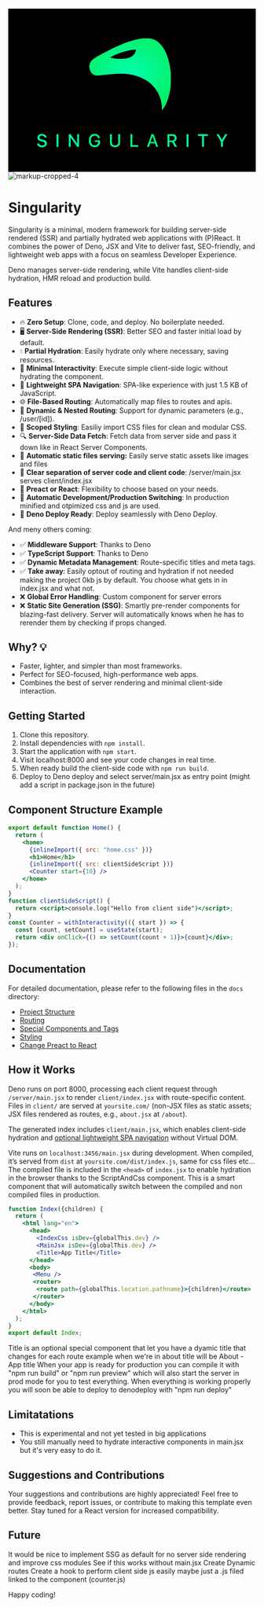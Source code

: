 <svg with="300px" height="auto" fill="none" xmlns="http://www.w3.org/2000/svg" viewBox="0 0 577 380"><path fill="#000" d="M0 0h577v380H0z"/><path d="M78.61 322.712c-6.632 0-10.884-3.357-11.29-8.301l-.021-.264h4.476l.02.224c.244 2.665 3.072 4.374 6.999 4.374 3.743 0 6.409-1.872 6.409-4.598v-.021c0-2.258-1.587-3.723-5.473-4.557l-3.215-.692c-5.96-1.261-8.524-4.028-8.524-8.361v-.021c.02-5.066 4.415-8.565 10.64-8.565 6.226 0 10.295 3.52 10.62 8.077l.02.285h-4.414l-.04-.265c-.387-2.4-2.686-4.15-6.247-4.13-3.438 0-5.981 1.608-5.981 4.374v.021c0 2.177 1.546 3.601 5.35 4.415l3.195.712c6.164 1.322 8.687 3.804 8.687 8.158v.02c0 5.616-4.374 9.115-11.21 9.115ZM112.49 322v-29.358h4.558V322h-4.558Zm28.589 0v-29.358h4.11l15.096 21.362h.305v-21.362h4.435V322h-4.109l-15.076-21.322h-.325V322h-4.436Zm60.368.712c-8.321 0-13.57-5.941-13.57-15.381v-.04c0-9.319 5.31-15.361 13.529-15.361 6.674 0 11.414 3.784 12.472 9.46l.041.204h-4.558l-.061-.204c-1.058-3.479-3.865-5.432-7.894-5.432-5.432 0-8.87 4.395-8.87 11.312v.041c0 7.019 3.459 11.373 8.972 11.373 4.802 0 8.077-3.032 8.118-7.548v-.651h-7.548v-3.683h12.044v3.642c0 7.446-4.984 12.268-12.675 12.268Zm47.49 0c-7.365 0-11.902-4.374-11.902-10.823v-19.247h4.557v18.901c0 4.252 2.665 7.141 7.345 7.141 4.679 0 7.324-2.889 7.324-7.141v-18.901h4.557v19.247c0 6.449-4.496 10.823-11.881 10.823Zm35.892-.712v-29.358h4.558v25.431h13.753V322h-18.311Zm38.497 0 10.6-29.358h4.923l10.6 29.358h-4.801l-2.645-7.935h-11.231L328.106 322h-4.781Zm12.879-24.211-4.212 12.614h8.789l-4.232-12.614h-.345ZM371.222 322v-29.358h11.576c6.022 0 9.765 3.499 9.765 8.952v.041c0 3.947-2.115 7.161-5.696 8.361L393.459 322h-5.27l-5.981-11.292h-6.429V322h-4.557Zm4.557-14.994h6.571c3.5 0 5.534-1.913 5.534-5.249v-.041c0-3.255-2.156-5.249-5.676-5.249h-6.429v10.539ZM415.72 322v-29.358h4.557V322h-4.557Zm36.035 0v-25.431h-9.236v-3.927h23.01v3.927h-9.216V322h-4.558Zm44.113 0v-12.024l-10.336-17.334h5.066l7.385 12.797h.346l7.386-12.797h5.065l-10.355 17.334V322h-4.557Z" fill="url(#a)"/><path fill="url(#b)" d="M176 59h220v181H176z"/><path d="M164 149.5V247h249V52H164v97.5Zm168.672-79.71c8.314 1.71 15.179 5.73 21.787 12.743 12.621 13.342 20.637 34.424 24.09 63.118.853 7.013.683 30.405-.213 37.76-2.089 16.678-6.737 32.201-12.791 42.892-2.345 4.19-6.609 10.434-7.12 10.434-.214 0-.256-1.411-.128-3.165.298-3.677-.341-9.45-1.834-16.848-2.942-14.625-9.422-26.471-21.02-38.701-11.384-11.974-31.21-21.553-50.994-24.674-14.24-2.224-30.911-2.053-54.575.47-20.125 2.138-20.807 2.181-24.132 2.01-8.315-.47-14.753-7.355-16.501-17.618-.639-3.635-.639-4.149.043-6.928 1.705-7.013 5.244-11.632 12.407-16.207 11.427-7.27 40.633-22.408 55.258-28.652 22.469-9.536 38.074-14.325 55.854-17.02.597-.128 4.562-.213 8.783-.256 5.671-.043 8.656.128 11.086.642Z" fill="#000"/><path d="M292.337 95.661c-16.713 2.224-31.508 6.628-47.966 14.155-6.566 3.036-7.376 3.848-4.562 4.575 7.418 1.968 15.093 2.737 24.942 2.523 7.462-.213 8.655-.342 13.26-1.582 11.129-2.95 16.97-8.082 19.23-16.891.341-1.369.511-2.694.383-2.865-.256-.428-1.449-.428-5.287.085Z" fill="#000"/><defs><radialGradient id="a" cx="0" cy="0" r="1" gradientUnits="userSpaceOnUse" gradientTransform="matrix(224 0 0 25 289 307)"><stop stop-color="#06EF6A"/><stop offset="1" stop-color="#00FEAD"/></radialGradient><radialGradient id="b" cx="0" cy="0" r="1" gradientUnits="userSpaceOnUse" gradientTransform="matrix(0 90.5 -110 0 286 149.5)"><stop stop-color="#00FEAD"/><stop offset="1" stop-color="#06EF6A"/></radialGradient></defs></svg>
![markup-cropped-4](https://github.com/user-attachments/assets/8ef76b38-bbde-45e0-80ee-3b264c6e91d7)

# Singularity

Singularity is a minimal, modern framework for building server-side rendered (SSR) and partially hydrated web applications with (P)React. It combines the power of Deno, JSX and Vite to deliver fast, SEO-friendly, and lightweight web apps with a focus on seamless Developer Experience.

Deno manages server-side rendering, while Vite handles client-side hydration, HMR reload and production build.

## Features

- 🔥 **Zero Setup**: Clone, code, and deploy. No boilerplate needed.
- 🖥️ **Server-Side Rendering (SSR)**: Better SEO and faster initial load by default.
- 💧 **Partial Hydration**: Easily hydrate only where necessary, saving resources.
- 🧩 **Minimal Interactivity**: Execute simple client-side logic without hydrating the component.
- 🚗 **Lightweight SPA Navigation**: SPA-like experience with just 1.5 KB of JavaScript.
- 🌐 **File-Based Routing**: Automatically map files to routes and apis.
- 🔗 **Dynamic & Nested Routing**: Support for dynamic parameters (e.g., /user/[id]).
- 🎨 **Scoped Styling**: Easiliy import CSS files for clean and modular CSS.
- 🔍 **Server-Side Data Fetch**: Fetch data from server side and pass it down like in React Server Components.
- 🤖 **Automatic static files serving:** Easily serve static assets like images and files
- 📁 **Clear separation of server code and client code**: /server/main.jsx serves client/index.jsx
- 🌟 **Preact or React**: Flexibility to choose based on your needs.
- 🔀 **Automatic Development/Production Switching**: In production minified and otpimized css and js are used.
- 🚀 **Deno Deploy Ready**: Deploy seamlessly with Deno Deploy.

And meny others coming:

- ✅ **Middleware Support**: Thanks to Deno
- ✅ **TypeScript Support**: Thanks to Deno
- ✅ **Dynamic Metadata Management**: Route-specific titles and meta tags.
- ✅ **Take away**: Easily optout of routing and hydration if not needed making the project 0kb js by default. You choose what gets in in index.jsx and what not.
- ❌ **Global Error Handling**: Custom component for server errors
- ❌ **Static Site Generation (SSG)**: Smartly pre-render components for blazing-fast delivery. Server will automatically knows when he has to rerender them by checking if props changed.

## Why? 💡

- Faster, lighter, and simpler than most frameworks.
- Perfect for SEO-focused, high-performance web apps.
- Combines the best of server rendering and minimal client-side interaction.

## Getting Started

1. Clone this repository.
2. Install dependencies with `npm install`.
3. Start the application with `npm start`.
4. Visit localhost:8000 and see your code changes in real time.
5. When ready build the client-side code with `npm run build`.
6. Deploy to Deno deploy and select server/main.jsx as entry point (might add a script in package.json in the future)

## Component Structure Example

```jsx
export default function Home() {
  return (
    <home>
      {inlineImport({ src: "home.css" })}
      <h1>Home</h1>
      {inlineImport({ src: clientSideScript })}
      <Counter start={10} />
    </home>
  );
}
function clientSideScript() {
  return <script>console.log("Hello from client side")</script>;
}
const Counter = withInteractivity(({ start }) => {
  const [count, setCount] = useState(start);
  return <div onClick={() => setCount(count + 1)}>{count}</div>;
});
```

## Documentation

For detailed documentation, please refer to the following files in the `docs` directory:

- [Project Structure](docs/project-structure.md)
- [Routing](docs/routing.md)
- [Special Components and Tags](docs/special-components.md)
- [Styling](docs/styling.md)
- [Change Preact to React](docs/change-preact-to-react.md)

## How it Works

Deno runs on port 8000, processing each client request through `/server/main.jsx` to render `client/index.jsx` with route-specific content. Files in `client/` are served at `yoursite.com/` (non-JSX files as static assets; JSX files rendered as routes, e.g., `about.jsx` at `/about`).

The generated index includes `client/main.jsx`, which enables client-side hydration and [optional lightweight SPA navigation](https://github.com/andreafuturi/lightweight-router) without Virtual DOM.

Vite runs on `localhost:3456/main.jsx` during development. When compiled, it’s served from `dist` at `yoursite.com/dist/index.js`, same for css files etc...
The compiled file is included in the `<head>` of `index.jsx` to enable hydration in the browser thanks to the ScriptAndCss component.
This is a smart component that will automatically switch between the compiled and non compiled files in production.

```jsx
function Index({children) {
  return (
    <html lang="en">
      <head>
        <IndexCss isDev={globalThis.dev} />
        <MainJsx isDev={globalThis.dev} />
        <Title>App Title</Title>
      </head>
      <body>
       <Menu />
       <router>
        <route path={globalThis.location.pathname}>{children}</route>
       </router>
      </body>
    </html>
  );
}
export default Index;
```

Title is an optional special component that let you have a dyamic title that changes for each route example when we're in about title will be About - App title
When your app is ready for production you can compile it with "npm run build" or "npm run preview" which will also start the server in prod mode for you to test everything.
When everything is working properly you will soon be able to deploy to denodeploy with "npm run deploy"

## Limitatations

- This is experimental and not yet tested in big applications
- You still manually need to hydrate interactive components in main.jsx but it's very easy to do it.

## Suggestions and Contributions

Your suggestions and contributions are highly appreciated! Feel free to provide feedback, report issues, or contribute to making this template even better. Stay tuned for a React version for increased compatibility.

## Future

It would be nice to implement SSG as default for no server side rendering and improve css modules
See if this works without main.jsx
Create Dynamic routes
Create a hook to perform client side js easily
maybe just a .js filed linked to the component (counter.js)

Happy coding!
